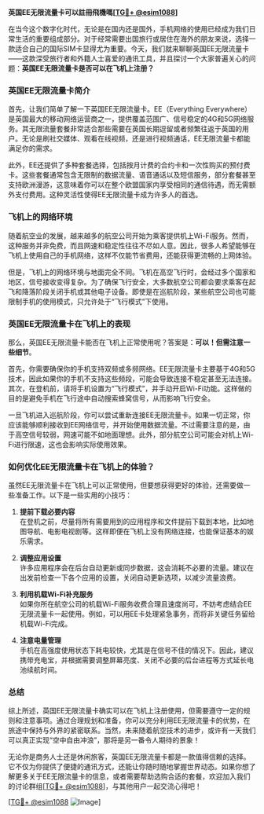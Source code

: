 **英国EE无限流量卡可以註冊飛機嗎[[TG💪+ @esim1088](https://t.me/s/esim1088)]**

在当今这个数字化时代，无论是在国内还是国外，手机网络的使用已经成为我们日常生活的重要组成部分。对于经常需要出国旅行或居住在海外的朋友来说，选择一款适合自己的国际SIM卡显得尤为重要。今天，我们就来聊聊英国EE无限流量卡——这款深受旅行者和外籍人士喜爱的通讯工具，并且探讨一个大家普遍关心的问题：**英国EE无限流量卡是否可以在飞机上注册？**

### 英国EE无限流量卡简介

首先，让我们简单了解一下英国EE无限流量卡。EE（Everything Everywhere）是英国最大的移动网络运营商之一，提供覆盖范围广、信号稳定的4G和5G网络服务。其无限流量套餐非常适合那些需要在英国长期逗留或者频繁往返于英国的用户。无论是刷社交媒体、观看在线视频，还是进行视频通话，EE无限流量卡都能满足你的需求。

此外，EE还提供了多种套餐选择，包括按月计费的合约卡和一次性购买的预付费卡。这些套餐通常包含无限制的数据流量、语音通话以及短信服务，部分套餐甚至支持欧洲漫游，这意味着你可以在整个欧盟国家内享受相同的通信待遇，而无需额外支付费用。这种灵活性使得EE无限流量卡成为许多人的首选。

### 飞机上的网络环境

随着航空业的发展，越来越多的航空公司开始为乘客提供机上Wi-Fi服务。然而，这种服务并非免费，而且网速和稳定性往往不尽如人意。因此，很多人希望能够在飞机上使用自己的手机网络，这样不仅能节省费用，还能获得更流畅的上网体验。

但是，飞机上的网络环境与地面完全不同。飞机在高空飞行时，会经过多个国家和地区，信号接收变得复杂。为了确保飞行安全，大多数航空公司都会要求乘客在起飞和降落阶段关闭手机或其他电子设备。即使是在巡航阶段，某些航空公司也可能限制手机的使用模式，只允许处于“飞行模式”下使用。

### 英国EE无限流量卡在飞机上的表现

那么，英国EE无限流量卡能否在飞机上正常使用呢？答案是：**可以！但需注意一些细节**。

首先，你需要确保你的手机支持双频或多频网络。EE无限流量卡主要基于4G和5G技术，因此如果你的手机不支持这些频段，可能会导致连接不稳定甚至无法连接。其次，在登机前，请将手机设置为“飞行模式”，并手动开启Wi-Fi功能。这样做的目的是避免手机在飞行途中自动搜索蜂窝信号，从而影响飞行安全。

一旦飞机进入巡航阶段，你可以尝试重新连接EE无限流量卡。如果一切正常，你应该能够顺利接收到EE网络信号，并开始使用数据流量。不过需要注意的是，由于高空信号较弱，网速可能不如地面理想。此外，部分航空公司可能会对机上Wi-Fi进行限速，这也会影响实际使用效果。

### 如何优化EE无限流量卡在飞机上的体验？

虽然EE无限流量卡在飞机上可以正常使用，但要想获得更好的体验，还需要做一些准备工作。以下是一些实用的小技巧：

1. **提前下载必要内容**  
   在登机之前，尽量将所有需要用到的应用程序和文件提前下载到本地，比如地图导航、电影电视剧等。这样即便在飞机上没有网络连接，也能保证基本的娱乐需求。

2. **调整应用设置**  
   许多应用程序会在后台自动更新或同步数据，这会消耗不必要的流量。建议在出发前检查一下各个应用的设置，关闭自动更新选项，以减少流量浪费。

3. **利用机载Wi-Fi补充服务**  
   如果你所在航空公司的机载Wi-Fi服务收费合理且速度尚可，不妨考虑结合EE无限流量卡一起使用。例如，可以用EE卡处理紧急事务，而将非关键任务留给机载Wi-Fi完成。

4. **注意电量管理**  
   手机在高强度使用状态下耗电较快，尤其是在信号不佳的情况下。因此，建议携带充电宝，并根据需要调整屏幕亮度、关闭不必要的后台进程等方式延长电池续航时间。

### 总结

综上所述，英国EE无限流量卡确实可以在飞机上注册使用，但需要遵守一定的规则和注意事项。通过合理规划和准备，你可以充分利用EE无限流量卡的优势，在旅途中保持与外界的紧密联系。当然，未来随着航空技术的进步，或许有一天我们可以真正实现“空中自由冲浪”，那将是另一番令人期待的景象！

无论你是商务人士还是休闲旅客，英国EE无限流量卡都是一款值得信赖的选择。它不仅为你提供了便捷的通讯方式，还能让你随时随地掌握世界动态。如果你想了解更多关于EE无限流量卡的信息，或者需要帮助选购合适的套餐，欢迎加入我们的讨论群组[[TG💪+ @esim1088](https://t.me/s/esim1088)]，与其他用户一起交流心得吧！

[[TG💪+ @esim1088](https://t.me/s/esim1088) ![Image](https://i.postimg.cc/4NQfJmqS/Snipaste-2025-05-13-00-14-12.png)]
